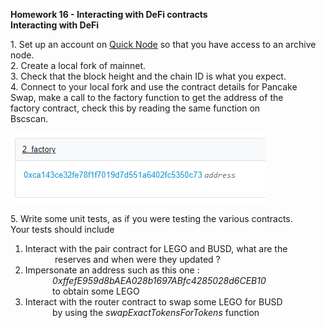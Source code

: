 **Homework 16 - Interacting with DeFi contracts**  
**Interacting with DeFi**

1\. Set up an account on [Quick Node](https://www.quicknode.com/) so that you have access to an archive node.  
2\. Create a local fork of mainnet.  
3\. Check that the block height and the chain ID is what you expect.  
4\. Connect to your local fork and use the contract details for Pancake  
Swap, make a call to the factory function to get the address of the  
factory contract, check this by reading the same function on  
Bscscan.

![](https://github.com/sergiotechx/bnbchainzero2hero/blob/main/homework16/factory.PNG?raw=true)

5\. Write some unit tests, as if you were testing the various contracts.  
Your tests should include

1.  Interact with the pair contract for LEGO and BUSD, what are the  
                reserves and when were they updated ?
2.  Impersonate an address such as this one :  
               _0xffefE959d8bAEA028b1697ABfc4285028d6CEB10_  
               to obtain some LEGO
3.  Interact with the router contract to swap some LEGO for BUSD  
               by using the _swapExactTokensForTokens_ function
